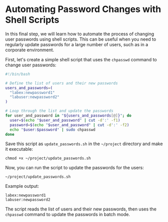 # Automating Password Changes with Shell Scripts

In this final step, we will learn how to automate the process of changing user passwords using shell scripts. This can be useful when you need to regularly update passwords for a large number of users, such as in a corporate environment.

First, let's create a simple shell script that uses the `chpasswd` command to change user passwords:

```bash
#!/bin/bash

# Define the list of users and their new passwords
users_and_passwords=(
  "labex:newpassword1"
  "labuser:newpassword2"
)

# Loop through the list and update the passwords
for user_and_password in "${users_and_passwords[@]}"; do
  user=$(echo "$user_and_password" | cut -d':' -f1)
  password=$(echo "$user_and_password" | cut -d':' -f2)
  echo "$user:$password" | sudo chpasswd
done
```

Save this script as `update_passwords.sh` in the `~/project` directory and make it executable:

```
chmod +x ~/project/update_passwords.sh
```

Now, you can run the script to update the passwords for the users:

```
~/project/update_passwords.sh
```

Example output:

```
labex:newpassword1
labuser:newpassword2
```

The script reads the list of users and their new passwords, then uses the `chpasswd` command to update the passwords in batch mode.
